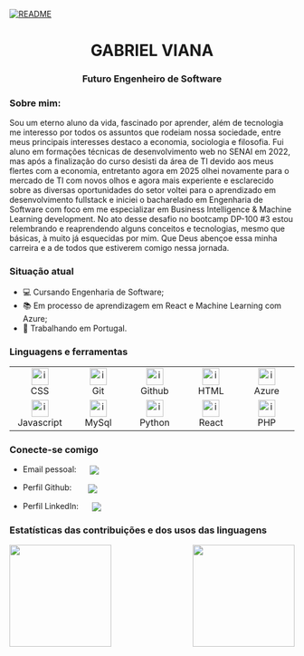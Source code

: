 [![README](https://img.shields.io/static/v1?label=readme&message=en-US&color=blue&style=plastic)](https://github.com/0liveiraVictor)

<h1 align="center">GABRIEL VIANA</h1>
<h3 align="center">Futuro Engenheiro de Software</h3>

### Sobre mim:

Sou um eterno aluno da vida, fascinado por aprender, além de tecnologia me interesso por todos os assuntos que rodeiam nossa sociedade, entre meus principais interesses destaco a economia, sociologia e filosofia. Fui aluno em formações técnicas de desenvolvimento web no SENAI em 2022, mas após a finalização do curso desisti da área de TI devido aos meus flertes com a economia, entretanto agora em 2025 olhei novamente para o mercado de TI com novos olhos e agora mais experiente e esclarecido sobre as diversas oportunidades do setor voltei para o aprendizado em desenvolvimento fullstack e iniciei o bacharelado em Engenharia de Software com foco em me especializar em Business Intelligence & Machine Learning development. No ato desse desafio no bootcamp DP-100 #3 estou relembrando e reaprendendo alguns conceitos e tecnologias, mesmo que básicas, à muito já esquecidas por mim. Que Deus abençoe essa minha carreira e a de todos que estiverem comigo nessa jornada.

### Situação atual

- 💻 Cursando Engenharia de Software;
- 📚 Em processo de aprendizagem em React e Machine Learning com Azure;
- 💪 Trabalhando em Portugal.

### Linguagens e ferramentas

<table align="center">
  <tr>
    <td align="center" width="96">
      <a href="https://developer.mozilla.org/docs/Web/CSS">
        <img src="https://skillicons.dev/icons?i=css" alt="icon" width="30" height="30"/>
      </a>
      <br>CSS
    </td>
    <td align="center" width="96">
      <a href="https://git-scm.com/">
        <img src="https://skillicons.dev/icons?i=git" alt="icon" width="30" height="30"/>
      </a>
      <br>Git
    </td>
    <td align="center" width="96">
      <a href="https://github.com/">
        <img src="https://skillicons.dev/icons?i=github" alt="icon" width="30" height="30"/>
      </a>
      <br>Github
    </td>
    <td align="center" width="96">
      <a href="https://developer.mozilla.org/docs/Web/HTML">
        <img src="https://skillicons.dev/icons?i=html" alt="icon" width="30" height="30"/>
      </a>
      <br>HTML
    </td>
    <td align="center" width="96">
      <a href="https://azure.microsoft.com/en-us/">
        <img src="https://skillicons.dev/icons?i=azure" alt="icon" width="30" height="30"/>
      </a>
      <br>Azure
    </td>
  </tr>
  <tr>  
    <td align="center" width="96">
      <a href="https://www.javascript.com/">
        <img src="https://skillicons.dev/icons?i=js" alt="icon" width="30" height="30"/>
      </a>
      <br>Javascript
    </td>
    <td align="center" width="96">
      <a href="https://www.mysql.com/">
        <img src="https://skillicons.dev/icons?i=mysql" alt="icon" width="30" height="30"/>
      </a>
      <br>MySql
    </td>
    <td align="center" width="96">
      <a href="https://www.python.org/">
        <img src="https://skillicons.dev/icons?i=py" alt="icon" width="30" height="30"/>
      </a>
      <br>Python
    </td>
    <td align="center" width="96">
      <a href="https://react.dev/">
        <img src="https://skillicons.dev/icons?i=react" alt="icon" width="30" height="30"/>
      </a>
      <br>React
    </td>
    <td align="center" width="96">
      <a href="https://www.php.net/">
        <img src="https://skillicons.dev/icons?i=php" alt="icon" width="30" height="30"/>
      </a>
      <br>PHP
    </td>
   </tr>
</table>

### Conecte-se comigo

- Email pessoal:
  <a href="mailto:gabriel.coimbra.viana@gmail.com">
  <img align="center" src="https://img.shields.io/badge/Gmail-D14836?style=for-the-badge&logo=gmail&logoColor=white" style="margin-left: 20px;">
  </a>

- Perfil Github:
  <a href="https://github.com/GabrielHCoimbra">
  <img align="center" src="https://img.shields.io/badge/GitHub-100000?style=for-the-badge&logo=github&logoColor=white" style="margin-left: 25px;">
  </a>

- Perfil LinkedIn:
  <a href="https://www.linkedin.com/in/gabriel-henrique-coimbra-viana-413036241/">
  <img align="center" src="https://img.shields.io/badge/LinkedIn-0077B5?style=for-the-badge&logo=linkedin&logoColor=white" style="margin-left: 20px;">
  </a>

### Estatísticas das contribuições e dos usos das linguagens

<div>
  <a href="https://github.com/0liveiraVictor">
    <img height="180cm" align="left" src="https://github-readme-stats.vercel.app/api?username=0liveiraVictor&line_height=25&card_width=380&border_radius=4&show_icons=true&count_private=true&theme=gotham&include_all_commits=true" />
  </a>

  <a href="https://github.com/0liveiraVictor">
    <img height="180cm" align="right" src="https://github-readme-stats.vercel.app/api/top-langs/?username=0liveiraVictor&layout=compact&card_width=280&border_radius=3&langs_count=20&theme=gotham" />
  </a>
</div>
